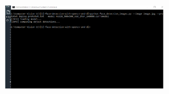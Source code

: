 <img src=https://github.com/khan-taha/Computer-Vision-CC/blob/master/%5B1%5D-face-detection-with-opencv-and-dl/.github/images/cmd.png
 alt="s1" style="max-width:100%;">
